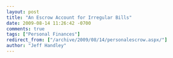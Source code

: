 ```yaml
---
layout: post
title: "An Escrow Account for Irregular Bills"
date: 2009-08-14 11:26:42 -0700
comments: true
tags: ["Personal Finances"]
redirect_from: ["/archive/2009/08/14/personalescrow.aspx/"]
author: "Jeff Handley"
---
```


